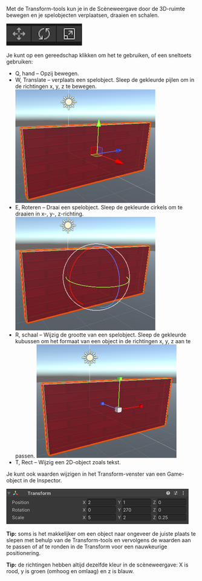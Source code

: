 Met de Transform-tools kun je in de Scèneweergave door de 3D-ruimte bewegen en je spelobjecten verplaatsen, draaien en schalen.

![De pictogrammen van het gereedschap verplaatsen, draaien en schalen.](images/transform-tools.png)

Je kunt op een gereedschap klikken om het te gebruiken, of een sneltoets gebruiken:

+ Q, hand – Opzij bewegen.
+ W, Translate – verplaats een spelobject. Sleep de gekleurde pijlen om in de richtingen x, y, z te bewegen. ![De pictogrammen van het gereedschap verplaatsen, draaien en schalen.](images/transform-move.png)
+ E, Roteren – Draai een spelobject. Sleep de gekleurde cirkels om te draaien in x-, y-, z-richting. ![De pictogrammen van het gereedschap verplaatsen, draaien en schalen.](images/transform-rotate.png)
+ R, schaal – Wijzig de grootte van een spelobject. Sleep de gekleurde kubussen om het formaat van een object in de richtingen x, y, z aan te passen. ![De pictogrammen van het gereedschap verplaatsen, draaien en schalen.](images/transform-scale.png)
+ T, Rect – Wijzig een 2D-object zoals tekst.

Je kunt ook waarden wijzigen in het Transform-venster van een Game-object in de Inspector.

![De Transform component in het Inspector venster met X-, Y- en Z-waarden voor positie, rotatie en schaal.](images/transform-component.png)

**Tip:** soms is het makkelijker om een object naar ongeveer de juiste plaats te slepen met behulp van de Transform-tools en vervolgens de waarden aan te passen of af te ronden in de Transform voor een nauwkeurige positionering.

**Tip:** de richtingen hebben altijd dezelfde kleur in de scèneweergave: X is rood, y is groen (omhoog en omlaag) en z is blauw. 
